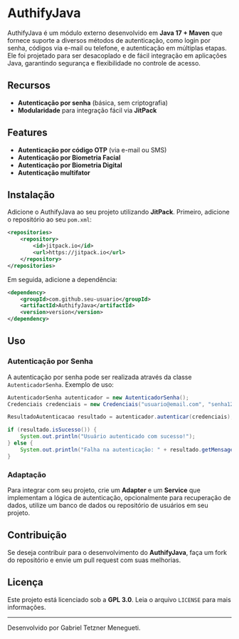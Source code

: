 # AuthifyJava

AuthifyJava é um módulo externo desenvolvido em **Java 17 + Maven** que fornece suporte a diversos métodos de autenticação, como login por senha, códigos via e-mail ou telefone, e autenticação em múltiplas etapas. Ele foi projetado para ser desacoplado e de fácil integração em aplicações Java, garantindo segurança e flexibilidade no controle de acesso.

## Recursos
- **Autenticação por senha** (básica, sem criptografia)
- **Modularidade** para integração fácil via **JitPack**

## Features

- **Autenticação por código OTP** (via e-mail ou SMS)
- **Autenticação por Biometria Facial**
- **Autenticação por Biometria Digital**
- **Autenticação multifator**


## Instalação
Adicione o AuthifyJava ao seu projeto utilizando **JitPack**. Primeiro, adicione o repositório ao seu `pom.xml`:

```xml
<repositories>
    <repository>
        <id>jitpack.io</id>
        <url>https://jitpack.io</url>
    </repository>
</repositories>
```

Em seguida, adicione a dependência:

```xml
<dependency>
    <groupId>com.github.seu-usuario</groupId>
    <artifactId>AuthifyJava</artifactId>
    <version>version</version>
</dependency>
```

## Uso
### Autenticação por Senha
A autenticação por senha pode ser realizada através da classe `AutenticadorSenha`. Exemplo de uso:

```java
AutenticadorSenha autenticador = new AutenticadorSenha();
Credenciais credenciais = new Credenciais("usuario@email.com", "senha123");

ResultadoAutenticacao resultado = autenticador.autenticar(credenciais);

if (resultado.isSucesso()) {
    System.out.println("Usuário autenticado com sucesso!");
} else {
    System.out.println("Falha na autenticação: " + resultado.getMensagem());
}
```

### Adaptação

Para integrar com seu projeto, crie um **Adapter** e um **Service** que implementam a lógica de autenticação, opcionalmente para recuperação de dados, utilize um banco de dados ou repositório de usuários em seu projeto.

## Contribuição

Se deseja contribuir para o desenvolvimento do **AuthifyJava**, faça um fork do repositório e envie um pull request com suas melhorias.

## Licença

Este projeto está licenciado sob a **GPL 3.0**. Leia o arquivo `LICENSE` para mais informações.

---
Desenvolvido por Gabriel Tetzner Menegueti.